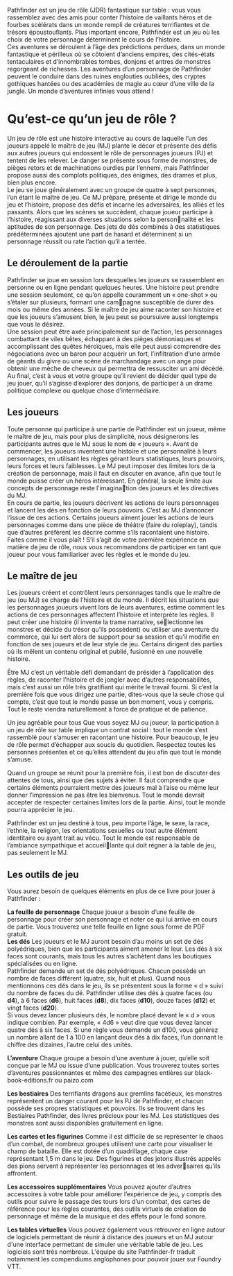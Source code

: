 Pathfinder est un jeu de rôle (JDR) fantastique sur table : vous vous rassemblez avec des amis pour conter l’histoire de vaillants héros et de fourbes scélérats dans un monde rempli de créatures terrifiantes et de trésors époustouflants. Plus important encore, Pathfinder est un jeu où les choix de votre personnage déterminent le cours de l’histoire.  
Ces aventures se déroulent à l’âge des prédictions perdues, dans un monde fantastique et périlleux où se côtoient d’anciens empires, des cités-états tentaculaires et d’innombrables tombes, donjons et antres de monstres regorgeant de richesses. Les aventures d’un personnage de Pathfinder peuvent le conduire dans des ruines englouties oubliées, des cryptes gothiques hantées ou des académies de magie au cœur d’une ville de la jungle. Un monde d’aventures infinies vous attend !

# Qu’est-ce qu’un jeu de rôle ?
Un jeu de rôle est une histoire interactive au cours de laquelle l’un des joueurs appelé le  maître de jeu (MJ) plante le décor et présente des défis aux autres joueurs qui endossent le rôle de personnages joueurs (PJ) et tentent de les relever. Le danger se présente sous forme de monstres, de pièges retors et de machinations ourdies par l’ennemi, mais Pathfinder propose aussi des complots politiques, des énigmes, des drames et plus, bien plus encore.  
Le jeu se joue généralement avec un groupe de quatre à sept personnes, l’un étant le maître de jeu. Ce MJ prépare, présente et dirige le monde du jeu et l’histoire, propose des défis et incarne les adversaires, les alliés et les passants. Alors que les scènes se succèdent, chaque joueur participe à l’histoire, réagissant aux diverses situations selon la personnalité et les aptitudes de son personnage. Des jets de dés combinés à des statistiques prédéterminées ajoutent une part de hasard et déterminent si un personnage réussit ou rate l’action qu’il a tentée.

## Le déroulement de la partie
Pathfinder se joue en session lors desquelles les joueurs se rassemblent en personne ou en ligne pendant quelques heures. Une histoire peut prendre une session seulement, ce qu’on appelle couramment un « one-shot » ou s’étaler sur plusieurs, formant une campagne susceptible de durer des mois ou même des années. Si le maître de jeu aime raconter  son histoire et que les joueurs s’amusent bien, le jeu peut se poursuivre aussi longtemps que vous le désirez.  
Une session peut être axée principalement sur de l’action, les personnages combattant de viles bêtes, échappant à des pièges démoniaques et accomplissant des quêtes héroïques, mais elle peut aussi comprendre des négociations avec un baron pour acquérir un fort, l’infiltration d’une armée de géants du givre ou une scène de marchandage avec un ange 
pour obtenir une mèche de cheveux qui permettra de ressusciter un ami décédé. Au final, c’est à vous et votre groupe qu’il revient de décider quel type de jeu jouer, qu’il s’agisse d’explorer des donjons, de participer à un drame politique complexe ou quelque chose d’intermédiaire.

## Les joueurs
Toute personne qui participe à une partie de Pathfinder est un joueur, même le maître de jeu, mais pour plus de simplicité, nous désignerons les participants autres que le MJ sous le nom de « joueurs ». Avant de commencer, les joueurs inventent une histoire et une personnalité à leurs personnages, en utilisant les règles gérant leurs statistiques, leurs pouvoirs, leurs forces et leurs faiblesses. Le MJ peut imposer des limites lors de la création de personnage, mais il faut en discuter en avance, afin que tout le monde puisse créer un héros intéressant. En général, la seule limite aux concepts de personnage reste l’imagination des joueurs et les directives du MJ.  
En cours de partie, les joueurs décrivent les actions de leurs personnages et lancent les dés en fonction de leurs pouvoirs. C’est au MJ d’annoncer l’issue de ces actions. Certains joueurs aiment jouer les actions de leurs personnages comme dans une pièce de théâtre (faire du roleplay), tandis que d’autres préfèrent les décrire comme s’ils racontaient une histoire. Faites comme il vous plaît !
S’il s’agit de votre première expérience en matière de jeu de rôle, nous vous recommandons de participer en tant que 
joueur pour vous familiariser avec les règles et le monde du jeu.

## Le maître de jeu
Les joueurs créent et contrôlent leurs personnages tandis que le maître de jeu (ou MJ) se charge de l’histoire et du monde. Il décrit les situations que les personnages joueurs vivent lors de leurs aventures, estime comment les actions de ces personnages affectent l’histoire et interprète les règles. Il peut créer une histoire (il invente la trame narrative, sélectionne les monstres et décide du trésor qu’ils possèdent) ou utiliser une aventure du commerce, qui lui sert alors de support pour sa session et qu’il modifie en fonction de ses joueurs et de leur style de jeu. Certains dirigent des parties où ils mêlent un contenu original et publié, fusionné en une nouvelle histoire.

Être MJ c’est un véritable défi demandant de présider à l’application des règles, de raconter l’histoire et de jongler  avec d’autres responsabilités, mais c’est aussi un rôle très gratifiant qui mérite le travail fourni. Si c’est la première fois que vous dirigez une partie, dites-vous que la seule chose qui compte, c’est que tout le monde passe un bon moment, vous y compris. Tout le reste viendra naturellement à force de pratique et de patience. 

Un jeu agréable pour tous Que vous soyez MJ ou joueur, la participation à un jeu de rôle sur table implique un contrat social : tout le monde s’est rassemblé pour s’amuser en racontant une histoire. Pour beaucoup, le jeu de rôle permet d’échapper aux soucis du quotidien. Respectez toutes les personnes présentes et ce qu’elles attendent du jeu afin que tout le monde s’amuse. 

Quand un groupe se réunit pour la première fois, il est bon de discuter des attentes de tous, ainsi que des sujets à éviter. Il faut comprendre que certains éléments pourraient mettre des joueurs mal à l’aise ou même leur donner l’impression ne pas être les bienvenus. Tout le monde devrait accepter de respecter certaines limites lors de la partie. Ainsi, tout le monde pourra apprécier le jeu.

Pathfinder est un jeu destiné à tous, peu importe l’âge, le sexe, la race, l’ethnie, la religion, les orientations sexuelles ou tout autre élément identitaire ou ayant trait au vécu. Tout le monde est responsable de l’ambiance sympathique et accueillante qui doit régner à la table de jeu, pas seulement le MJ.

## Les outils de jeu
Vous aurez besoin de quelques éléments en plus de ce livre pour jouer à Pathfinder :

**La feuille de personnage** Chaque joueur a besoin d’une feuille de personnage pour créer son personnage et noter ce 
qui lui arrive en cours de partie. Vous trouverez une telle feuille en ligne sous forme de PDF gratuit.  
**Les dés** Les joueurs et le MJ auront besoin d’au moins un set de dés polyédriques, bien que les participants aiment 
amener le leur. Les dés à six faces sont courants, mais tous les autres s’achètent dans les boutiques spécialisées ou en ligne.  
Pathfinder demande un set de dés polyédriques. Chacun possède un nombre de faces différent (quatre, six, huit et plus). Quand nous mentionnons ces dés dans le jeu, ils se présentent sous la forme « d » suivi du nombre de faces du dé. 
Pathfinder utilise des dés à quatre faces (ou **d4**), à 6 faces (**d6**), huit faces (**d8**), dix faces (**d10**), douze faces (**d12**) et vingt faces (**d20**).  
Si vous devez lancer plusieurs dés, le nombre placé devant le « d » vous indique combien. Par exemple, « 4d6 » veut dire que vous devez lancer quatre dés à six faces. Si une règle vous demande un d100, vous générez un nombre allant de 1 à 100 en lançant deux dés à dix faces, l’un donnant le chiffre des dizaines, l’autre celui des unités.

**L’aventure** Chaque groupe a besoin d’une aventure à jouer, qu’elle soit conçue par le MJ ou issue d’une publication. Vous trouverez toutes sortes d’aventures passionnantes et même des campagnes entières sur black-book-editions.fr ou paizo.com

**Les bestiaires** Des terrifiants dragons aux gremlins facétieux, les monstres représentent un danger courant pour les PJ de Pathfinder, et chacun possède ses propres statistiques et pouvoirs. Ils se trouvent dans les Bestiaires Pathfinder, des livres précieux pour les MJ. Les statistiques des monstres sont aussi disponibles gratuitement en ligne.

**Les cartes et les figurines** Comme il est difficile de se représenter le chaos d’un combat, de nombreux groupes utilisent une carte pour visualiser le champ de bataille. Elle est dotée d’un quadrillage, chaque case représentant 
1,5 m dans le jeu. Des figurines et des jetons illustrés appelés des pions servent à représenter les personnages et les adversaires qu’ils affrontent.

**Les accessoires supplémentaires** Vous pouvez ajouter d’autres accessoires à votre table pour améliorer l’expérience 
de jeu, y compris des outils pour suivre le passage des tours lors d’un combat, des cartes de référence pour les règles courantes, des outils virtuels de création de personnage et même de la musique et des effets pour le fond sonore.

**Les tables virtuelles** Vous pouvez également vous retrouver en ligne autour de logiciels permettant de réunir à distance des joueurs et un MJ autour d'une interface permettant de simuler une véritable table de jeu. Les logiciels sont très nombreux. L'équipe du site Pathfinder-fr traduit notamment les compendiums anglophones pour pouvoir jouer sur Foundry VTT.